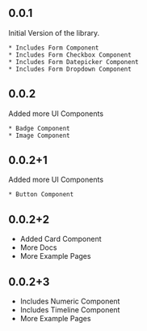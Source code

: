 ## 0.0.1

Initial Version of the library.

    * Includes Form Component
    * Includes Form Checkbox Component
    * Includes Form Datepicker Component
    * Includes Form Dropdown Component 

## 0.0.2

Added more UI Components
    
    * Badge Component
    * Image Component

## 0.0.2+1

Added more UI Components
    
    * Button Component

## 0.0.2+2

* Added Card Component
* More Docs
* More Example Pages

## 0.0.2+3

* Includes Numeric Component
* Includes Timeline Component
* More Example Pages
    
        
